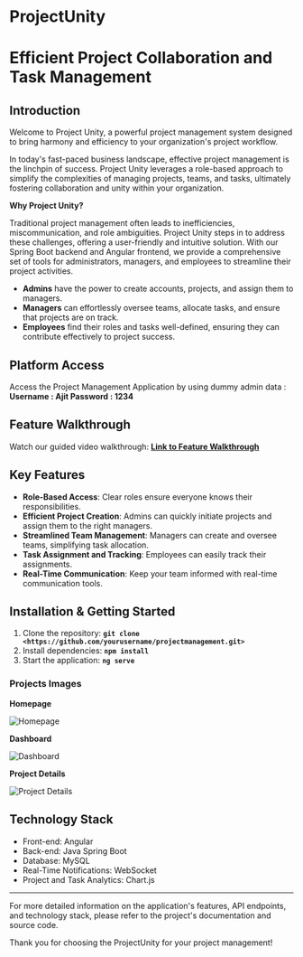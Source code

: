 # **ProjectUnity**

# **Efficient Project Collaboration and Task Management**

## **Introduction**

Welcome to Project Unity, a powerful project management system designed to bring harmony and efficiency to your organization's project workflow. 

In today's fast-paced business landscape, effective project management is the linchpin of success. Project Unity leverages a role-based approach to simplify the complexities of managing projects, teams, and tasks, ultimately fostering collaboration and unity within your organization.

**Why Project Unity?**

Traditional project management often leads to inefficiencies, miscommunication, and role ambiguities. Project Unity steps in to address these challenges, offering a user-friendly and intuitive solution. With our Spring Boot backend and Angular frontend, we provide a comprehensive set of tools for administrators, managers, and employees to streamline their project activities.

- **Admins** have the power to create accounts, projects, and assign them to managers.
- **Managers** can effortlessly oversee teams, allocate tasks, and ensure that projects are on track.
- **Employees** find their roles and tasks well-defined, ensuring they can contribute effectively to project success.

## **Platform Access**

Access the Project Management Application by using dummy admin data :
**Username : Ajit
Password : 1234**

## **Feature Walkthrough**

Watch our guided video walkthrough: **[Link to Feature Walkthrough](https://youtube-link-to-walkthrough/)**

## Key Features

- **Role-Based Access**: Clear roles ensure everyone knows their responsibilities.
- **Efficient Project Creation**: Admins can quickly initiate projects and assign them to the right managers.
- **Streamlined Team Management**: Managers can create and oversee teams, simplifying task allocation.
- **Task Assignment and Tracking**: Employees can easily track their assignments.
- **Real-Time Communication**: Keep your team informed with real-time communication tools.


## **Installation & Getting Started**

1. Clone the repository: **`git clone <https://github.com/yourusername/projectmanagement.git>`**
2. Install dependencies: **`npm install`**
3. Start the application: **`ng serve`**



### Projects Images
**Homepage**

   ![Homepage](https://drive.google.com/uc?id=1OJS3z0Xs2tS9zF3mis2QWvqAJsfDtqI4)

 **Dashboard**
 
   ![Dashboard](https://drive.google.com/uc?id=1-bISliqf-f0ZSxiKlvZFznt0y1UAcFIG)

**Project Details**

   ![Project Details](https://drive.google.com/uc?id=1NN4okqSUtgzg95PUPac0L1D8TgIpzSbS)


## **Technology Stack**

- Front-end: Angular
- Back-end: Java Spring Boot
- Database: MySQL
- Real-Time Notifications: WebSocket
- Project and Task Analytics: Chart.js

---

For more detailed information on the application's features, API endpoints, and technology stack, please refer to the project's documentation and source code.

Thank you for choosing the ProjectUnity for your project management!

